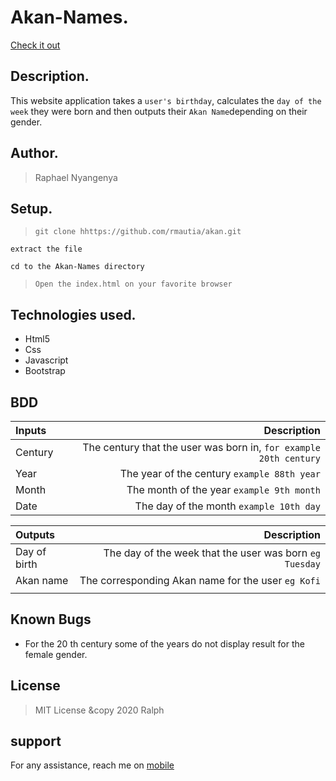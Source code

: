 # Akan-Names.
[Check it out](https://rmautia.github.io/akan/.)

## Description.
This website application takes a ``user's birthday``, calculates the ``day of the week`` they were born and then outputs their ``Akan Name``depending on their gender.  

## Author.
 > Raphael Nyangenya

 ## Setup.
 > ``git clone hhttps://github.com/rmautia/akan.git``

 ``extract the file``

 ``cd to the Akan-Names directory``

 > ``Open the index.html on your favorite browser``

## Technologies used.
  * Html5
  * Css
  * Javascript
  * Bootstrap

## BDD
| Inputs |  Description |
| :---         |          ---: |
| Century   | The century that the user was born in, ``for example 20th century``|
| Year     | The year of the century ``example 88th year``   |
| Month     | The month of the year ``example 9th month``     |
| Date     |  The day of the month ``example 10th day`` |


| Outputs |  Description |
| :---         |          ---: |
| Day of birth  | The day of the week that the user was born ``eg Tuesday`` |
| Akan name    |  The corresponding Akan name for the user ``eg Kofi``    |
|     |      |


## Known Bugs
* For the 20 th century some of the years do not display result for the female gender.

## License
> MIT License &copy 2020 Ralph

## support
For any assistance, reach me on [mobile](+254779078401)
